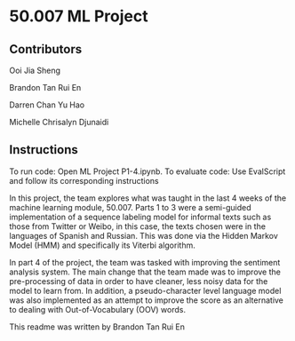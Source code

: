 # 50.007 ML Project
## Contributors
Ooi Jia Sheng

Brandon Tan Rui En

Darren Chan Yu Hao

Michelle Chrisalyn Djunaidi

## Instructions
To run code: Open ML Project P1-4.ipynb.
To evaluate code: Use EvalScript and follow its corresponding instructions

In this project, the team explores what was taught in the last 4 weeks of the machine learning module, 50.007. Parts 1 to 3 were a semi-guided implementation of a sequence labeling model for informal texts such as those from Twitter or Weibo, in this case, the texts chosen were in the languages of Spanish and Russian. This was done via the Hidden Markov Model (HMM) and specifically its Viterbi algorithm.

In part 4 of the project, the team was tasked with improving the sentiment analysis system. The main change that the team made was to improve the pre-processing of data in order to have cleaner, less noisy data for the model to learn from. In addition, a pseudo-character level language model was also implemented as an attempt to improve the score as an alternative to dealing with Out-of-Vocabulary (OOV) words.

This readme was written by Brandon Tan Rui En
